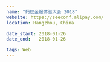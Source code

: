 ```yaml
---
name: "蚂蚁金服体验大会 2018"
website: https://seeconf.alipay.com/
location: Hangzhou, China

date_start: 2018-01-26
date_end:   2018-01-26

tags: Web
---
```


